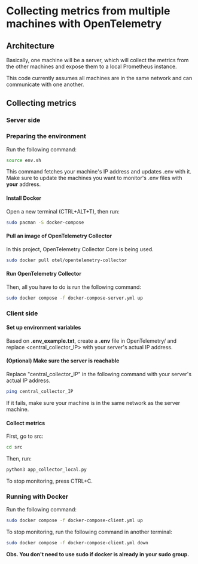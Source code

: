 # Collecting metrics from multiple machines with OpenTelemetry

## Architecture
Basically, one machine will be a server, which will collect the metrics from the other machines and expose them to a local Prometheus instance.

This code currently assumes all machines are in the same network and can communicate with one another.

## Collecting metrics
### Server side
### Preparing the environment
Run the following command:
```bash
source env.sh
```

This command fetches your machine's IP address and updates .env with it. Make sure to update the machines you want to monitor's .env files with **your** address.

#### Install Docker
Open a new terminal (CTRL+ALT+T), then run:
```bash
sudo pacman -S docker-compose
```

#### Pull an image of OpenTelemetry Collector
In this project, OpenTelemetry Collector Core is being used.

```bash
sudo docker pull otel/opentelemetry-collector
```

#### Run OpenTelemetry Collector
Then, all you have to do is run the following command:
```bash
sudo docker compose -f docker-compose-server.yml up
```

### Client side
#### Set up environment variables
Based on **.env_example.txt**, create a **.env** file in OpenTelemetry/ and replace <central_collector_IP> with your server's actual IP address.

#### (Optional) Make sure the server is reachable
Replace "central_collector_IP" in the following command with your server's actual IP address.
```bash
ping central_collector_IP
```

If it fails, make sure your machine is in the same network as the server machine.

#### Collect metrics
First, go to src:
```bash
cd src
```

Then, run:
```bash
python3 app_collector_local.py
```

To stop monitoring, press CTRL+C.

### Running with Docker
Run the following command:
```bash
sudo docker compose -f docker-compose-client.yml up
```

To stop monitoring, run the following command in another terminal:
```bash
sudo docker compose -f docker-compose-client.yml down
```

**Obs. You don't need to use sudo if docker is already in your sudo group.**